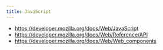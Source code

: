```yaml
---
title: JavaScript
---
```


- <https://developer.mozilla.org/docs/Web/JavaScript>
- <https://developer.mozilla.org/docs/Web/Reference/API>
- <https://developer.mozilla.org/docs/Web/Web_components>
